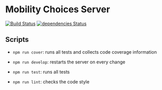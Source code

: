 # Mobility Choices Server

[![Build Status](https://travis-ci.org/MobilityChoices/mc-server.svg?branch=master)](https://travis-ci.org/MobilityChoices/mc-server)
[![dependencies Status](https://david-dm.org/MobilityChoices/mc-server/status.svg)](https://david-dm.org/MobilityChoices/mc-server)

## Scripts

- `npm run cover`: runs all tests and collects code coverage information

- `npm run develop`: restarts the server on every change

- `npm run test`: runs all tests

- `npm run lint`: checks the code style
